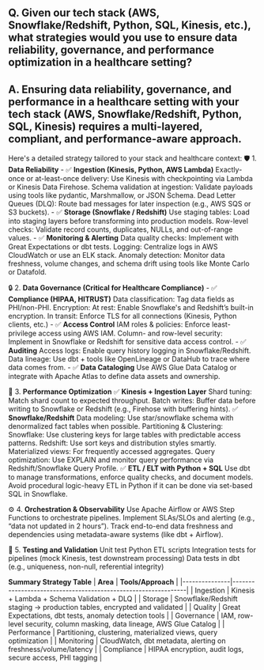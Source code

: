 ## Q.  Given our tech stack (AWS, Snowflake/Redshift, Python, SQL, Kinesis, etc.), what strategies would you use to ensure data reliability, governance, and performance optimization in a healthcare setting? 

## A.  Ensuring data reliability, governance, and performance in a healthcare setting with your tech stack (AWS, Snowflake/Redshift, Python, SQL, Kinesis) requires a multi-layered, compliant, and performance-aware approach.

Here's a detailed strategy tailored to your stack and healthcare context:
🛡️ 1. **Data Reliability**
        - ✅ **Ingestion (Kinesis, Python, AWS Lambda)**
            Exactly-once or at-least-once delivery: Use Kinesis with checkpointing via Lambda or Kinesis Data Firehose.
            Schema validation at ingestion: Validate payloads using tools like pydantic, Marshmallow, or JSON Schema.
            Dead Letter Queues (DLQ): Route bad messages for later inspection (e.g., AWS SQS or S3 buckets).
        - ✅ **Storage (Snowflake / Redshift)**
            Use staging tables: Load into staging layers before transforming into production models.
            Row-level checks: Validate record counts, duplicates, NULLs, and out-of-range values.
        - ✅ **Monitoring & Alerting**
            Data quality checks: Implement with Great Expectations or dbt tests.
            Logging: Centralize logs in AWS CloudWatch or use an ELK stack.
            Anomaly detection: Monitor data freshness, volume changes, and schema drift using tools like Monte Carlo or Datafold.

🔒 2. **Data Governance (Critical for Healthcare Compliance)**
        - ✅ **Compliance (HIPAA, HITRUST)**
            Data classification: Tag data fields as PHI/non-PHI.
            Encryption:
                At rest: Enable Snowflake's and Redshift’s built-in encryption.
                In transit: Enforce TLS for all connections (Kinesis, Python clients, etc.)
        - ✅ **Access Control**
            IAM roles & policies: Enforce least-privilege access using AWS IAM.
            Column- and row-level security: Implement in Snowflake or Redshift for sensitive data access control.
        - ✅ **Auditing**
            Access logs: Enable query history logging in Snowflake/Redshift.
            Data lineage: Use dbt + tools like OpenLineage or DataHub to trace where data comes from.
        - ✅ **Data Cataloging**
            Use AWS Glue Data Catalog or integrate with Apache Atlas to define data assets and ownership.

🚀 3. **Performance Optimization**
        ✅ **Kinesis + Ingestion Layer**
            Shard tuning: Match shard count to expected throughput.
            Batch writes: Buffer data before writing to Snowflake or Redshift (e.g., Firehose with buffering hints).
        ✅ **Snowflake/Redshift**
            Data modeling: Use star/snowflake schema with denormalized fact tables when possible.
            Partitioning & Clustering:
                Snowflake: Use clustering keys for large tables with predictable access patterns.
                Redshift: Use sort keys and distribution styles smartly.
                Materialized views: For frequently accessed aggregates.
                Query optimization: Use EXPLAIN and monitor query performance via Redshift/Snowflake Query Profile.
        ✅ **ETL / ELT with Python + SQL**
            Use dbt to manage transformations, enforce quality checks, and document models.
            Avoid procedural logic-heavy ETL in Python if it can be done via set-based SQL in Snowflake.

⚙️ 4. **Orchestration & Observability**
        Use Apache Airflow or AWS Step Functions to orchestrate pipelines.
        Implement SLAs/SLOs and alerting (e.g., “data not updated in 2 hours”).
        Track end-to-end data freshness and dependencies using metadata-aware systems (like dbt + Airflow).
        
🧪 5. **Testing and Validation**
        Unit test Python ETL scripts
        Integration tests for pipelines (mock Kinesis, test downstream processing)
        Data tests in dbt (e.g., uniqueness, non-null, referential integrity)

**Summary Strategy Table**
| **Area**      | **Tools/Approach**                                            |
|---------------|---------------------------------------------------------------|
| Ingestion     | Kinesis + Lambda + Schema Validation + DLQ                    |
| Storage       | Snowflake/Redshift staging → production tables, encrypted and validated |
| Quality       | Great Expectations, dbt tests, anomaly detection tools        |
| Governance    | IAM, row-level security, column masking, data lineage, AWS Glue Catalog |
| Performance   | Partitioning, clustering, materialized views, query optimization |
| Monitoring    | CloudWatch, dbt metadata, alerting on freshness/volume/latency |
| Compliance    | HIPAA encryption, audit logs, secure access, PHI tagging      |
